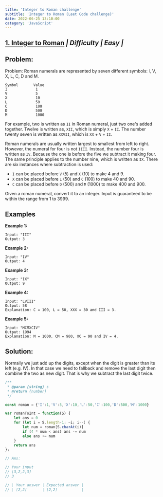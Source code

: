 ```yaml
---
title: 'Integer to Roman challenge'
subtitle: 'Integer to Roman (Leet Code challenge)'
date: 2022-06-25 13:10:00
category: 'JavaScript'
---
```


## [1. Integer to Roman](https://leetcode.com/problems/integer-to-roman) **_| Difficulty | Easy |_**

## Problem:

Problem:
Roman numerals are represented by seven different symbols: I, V, X, L, C, D and M.

```
Symbol       Value    
I             1
V             5
X             10
L             50
C             100
D             500
M             1000
```

For example, two is written as `II` in Roman numeral, just two one's added together. Twelve is written as, `XII`, which is simply `X` + `II`. The number twenty seven is written as `XXVII`, which is `XX` + `V` + `II`.

Roman numerals are usually written largest to smallest from left to right. However, the numeral for four is not `IIII`. Instead, the number four is written as `IV`. Because the one is before the five we subtract it making four. The same principle applies to the number nine, which is written as `IX`. There are six instances where subtraction is used:

- `I` can be placed before `V` (5) and `X` (10) to make 4 and 9.
- `X` can be placed before `L` (50) and `C` (100) to make 40 and 90.
- `C` can be placed before `D` (500) and `M` (1000) to make 400 and 900.

Given a roman numeral, convert it to an integer. Input is guaranteed to be within the range from 1 to 3999.

## Examples

**Example 1:**

```
Input: "III"
Output: 3
```

**Example 2:**

```
Input: "IV"
Output: 4
```

**Example 3:**

```
Input: "IX"
Output: 9
```

**Example 4:**

```
Input: "LVIII"
Output: 58
Explanation: C = 100, L = 50, XXX = 30 and III = 3.
```

**Example 5:**

```
Input: "MCMXCIV"
Output: 1994
Explanation: M = 1000, CM = 900, XC = 90 and IV = 4.
```

## Solution:

Normally we just add up the digits, except when the digit is greater than its left (e.g. IV). In that case we need to fallback and remove the last digit then combine the two as new digit. That is why we subtract the last digit twice.

```javascript
/**
 * @param {string} s
 * @return {number}
 */

const roman = {'I':1,'V':5,'X':10,'L':50,'C':100,'D':500,'M':1000}

var romanToInt = function(S) {
    let ans = 0
    for (let i = S.length-1; ~i; i--) {
        let num = roman[S.charAt(i)]
        if (4 * num < ans) ans -= num
        else ans += num
    }
    return ans
};

// Ans:

// Your input
// [3,2,2,3]
// 3

// | Your answer | Expected answer |
// | [2,2]       | [2,2]           |
```
